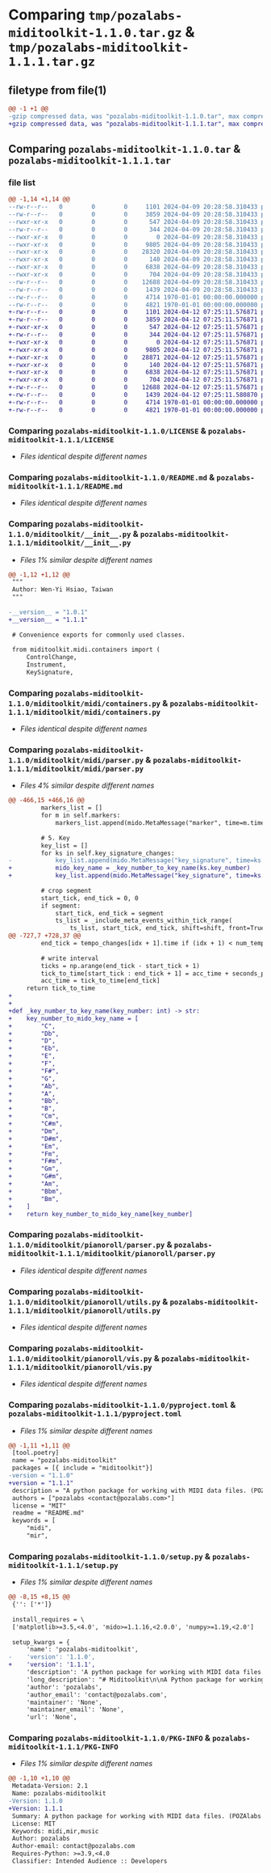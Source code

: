 # Comparing `tmp/pozalabs-miditoolkit-1.1.0.tar.gz` & `tmp/pozalabs-miditoolkit-1.1.1.tar.gz`

## filetype from file(1)

```diff
@@ -1 +1 @@
-gzip compressed data, was "pozalabs-miditoolkit-1.1.0.tar", max compression
+gzip compressed data, was "pozalabs-miditoolkit-1.1.1.tar", max compression
```

## Comparing `pozalabs-miditoolkit-1.1.0.tar` & `pozalabs-miditoolkit-1.1.1.tar`

### file list

```diff
@@ -1,14 +1,14 @@
--rw-r--r--   0        0        0     1101 2024-04-09 20:28:58.310433 pozalabs-miditoolkit-1.1.0/LICENSE
--rw-r--r--   0        0        0     3859 2024-04-09 20:28:58.310433 pozalabs-miditoolkit-1.1.0/README.md
--rwxr-xr-x   0        0        0      547 2024-04-09 20:28:58.310433 pozalabs-miditoolkit-1.1.0/miditoolkit/__init__.py
--rw-r--r--   0        0        0      344 2024-04-09 20:28:58.310433 pozalabs-miditoolkit-1.1.0/miditoolkit/constants.py
--rwxr-xr-x   0        0        0        0 2024-04-09 20:28:58.310433 pozalabs-miditoolkit-1.1.0/miditoolkit/midi/__init__.py
--rwxr-xr-x   0        0        0     9805 2024-04-09 20:28:58.310433 pozalabs-miditoolkit-1.1.0/miditoolkit/midi/containers.py
--rwxr-xr-x   0        0        0    28320 2024-04-09 20:28:58.310433 pozalabs-miditoolkit-1.1.0/miditoolkit/midi/parser.py
--rwxr-xr-x   0        0        0      140 2024-04-09 20:28:58.310433 pozalabs-miditoolkit-1.1.0/miditoolkit/pianoroll/__init__.py
--rwxr-xr-x   0        0        0     6838 2024-04-09 20:28:58.310433 pozalabs-miditoolkit-1.1.0/miditoolkit/pianoroll/parser.py
--rwxr-xr-x   0        0        0      704 2024-04-09 20:28:58.310433 pozalabs-miditoolkit-1.1.0/miditoolkit/pianoroll/utils.py
--rw-r--r--   0        0        0    12688 2024-04-09 20:28:58.310433 pozalabs-miditoolkit-1.1.0/miditoolkit/pianoroll/vis.py
--rw-r--r--   0        0        0     1439 2024-04-09 20:28:58.310433 pozalabs-miditoolkit-1.1.0/pyproject.toml
--rw-r--r--   0        0        0     4714 1970-01-01 00:00:00.000000 pozalabs-miditoolkit-1.1.0/setup.py
--rw-r--r--   0        0        0     4821 1970-01-01 00:00:00.000000 pozalabs-miditoolkit-1.1.0/PKG-INFO
+-rw-r--r--   0        0        0     1101 2024-04-12 07:25:11.576871 pozalabs-miditoolkit-1.1.1/LICENSE
+-rw-r--r--   0        0        0     3859 2024-04-12 07:25:11.576871 pozalabs-miditoolkit-1.1.1/README.md
+-rwxr-xr-x   0        0        0      547 2024-04-12 07:25:11.576871 pozalabs-miditoolkit-1.1.1/miditoolkit/__init__.py
+-rw-r--r--   0        0        0      344 2024-04-12 07:25:11.576871 pozalabs-miditoolkit-1.1.1/miditoolkit/constants.py
+-rwxr-xr-x   0        0        0        0 2024-04-12 07:25:11.576871 pozalabs-miditoolkit-1.1.1/miditoolkit/midi/__init__.py
+-rwxr-xr-x   0        0        0     9805 2024-04-12 07:25:11.576871 pozalabs-miditoolkit-1.1.1/miditoolkit/midi/containers.py
+-rwxr-xr-x   0        0        0    28871 2024-04-12 07:25:11.576871 pozalabs-miditoolkit-1.1.1/miditoolkit/midi/parser.py
+-rwxr-xr-x   0        0        0      140 2024-04-12 07:25:11.576871 pozalabs-miditoolkit-1.1.1/miditoolkit/pianoroll/__init__.py
+-rwxr-xr-x   0        0        0     6838 2024-04-12 07:25:11.576871 pozalabs-miditoolkit-1.1.1/miditoolkit/pianoroll/parser.py
+-rwxr-xr-x   0        0        0      704 2024-04-12 07:25:11.576871 pozalabs-miditoolkit-1.1.1/miditoolkit/pianoroll/utils.py
+-rw-r--r--   0        0        0    12688 2024-04-12 07:25:11.576871 pozalabs-miditoolkit-1.1.1/miditoolkit/pianoroll/vis.py
+-rw-r--r--   0        0        0     1439 2024-04-12 07:25:11.580870 pozalabs-miditoolkit-1.1.1/pyproject.toml
+-rw-r--r--   0        0        0     4714 1970-01-01 00:00:00.000000 pozalabs-miditoolkit-1.1.1/setup.py
+-rw-r--r--   0        0        0     4821 1970-01-01 00:00:00.000000 pozalabs-miditoolkit-1.1.1/PKG-INFO
```

### Comparing `pozalabs-miditoolkit-1.1.0/LICENSE` & `pozalabs-miditoolkit-1.1.1/LICENSE`

 * *Files identical despite different names*

### Comparing `pozalabs-miditoolkit-1.1.0/README.md` & `pozalabs-miditoolkit-1.1.1/README.md`

 * *Files identical despite different names*

### Comparing `pozalabs-miditoolkit-1.1.0/miditoolkit/__init__.py` & `pozalabs-miditoolkit-1.1.1/miditoolkit/__init__.py`

 * *Files 1% similar despite different names*

```diff
@@ -1,12 +1,12 @@
 """
 Author: Wen-Yi Hsiao, Taiwan
 """
 
-__version__ = "1.0.1"
+__version__ = "1.1.1"
 
 # Convenience exports for commonly used classes.
 
 from miditoolkit.midi.containers import (
     ControlChange,
     Instrument,
     KeySignature,
```

### Comparing `pozalabs-miditoolkit-1.1.0/miditoolkit/midi/containers.py` & `pozalabs-miditoolkit-1.1.1/miditoolkit/midi/containers.py`

 * *Files identical despite different names*

### Comparing `pozalabs-miditoolkit-1.1.0/miditoolkit/midi/parser.py` & `pozalabs-miditoolkit-1.1.1/miditoolkit/midi/parser.py`

 * *Files 4% similar despite different names*

```diff
@@ -466,15 +466,16 @@
         markers_list = []
         for m in self.markers:
             markers_list.append(mido.MetaMessage("marker", time=m.time, text=m.text))
 
         # 5. Key
         key_list = []
         for ks in self.key_signature_changes:
-            key_list.append(mido.MetaMessage("key_signature", time=ks.time, key=ks.key_name))
+            mido_key_name = _key_number_to_key_name(ks.key_number)
+            key_list.append(mido.MetaMessage("key_signature", time=ks.time, key=mido_key_name))
 
         # crop segment
         start_tick, end_tick = 0, 0
         if segment:
             start_tick, end_tick = segment
             ts_list = _include_meta_events_within_tick_range(
                 ts_list, start_tick, end_tick, shift=shift, front=True
@@ -727,7 +728,37 @@
         end_tick = tempo_changes[idx + 1].time if (idx + 1) < num_tempi else max_tick
 
         # write interval
         ticks = np.arange(end_tick - start_tick + 1)
         tick_to_time[start_tick : end_tick + 1] = acc_time + seconds_per_tick * ticks
         acc_time = tick_to_time[end_tick]
     return tick_to_time
+
+
+def _key_number_to_key_name(key_number: int) -> str:
+    key_number_to_mido_key_name = [
+        "C",
+        "Db",
+        "D",
+        "Eb",
+        "E",
+        "F",
+        "F#",
+        "G",
+        "Ab",
+        "A",
+        "Bb",
+        "B",
+        "Cm",
+        "C#m",
+        "Dm",
+        "D#m",
+        "Em",
+        "Fm",
+        "F#m",
+        "Gm",
+        "G#m",
+        "Am",
+        "Bbm",
+        "Bm",
+    ]
+    return key_number_to_mido_key_name[key_number]
```

### Comparing `pozalabs-miditoolkit-1.1.0/miditoolkit/pianoroll/parser.py` & `pozalabs-miditoolkit-1.1.1/miditoolkit/pianoroll/parser.py`

 * *Files identical despite different names*

### Comparing `pozalabs-miditoolkit-1.1.0/miditoolkit/pianoroll/utils.py` & `pozalabs-miditoolkit-1.1.1/miditoolkit/pianoroll/utils.py`

 * *Files identical despite different names*

### Comparing `pozalabs-miditoolkit-1.1.0/miditoolkit/pianoroll/vis.py` & `pozalabs-miditoolkit-1.1.1/miditoolkit/pianoroll/vis.py`

 * *Files identical despite different names*

### Comparing `pozalabs-miditoolkit-1.1.0/pyproject.toml` & `pozalabs-miditoolkit-1.1.1/pyproject.toml`

 * *Files 1% similar despite different names*

```diff
@@ -1,11 +1,11 @@
 [tool.poetry]
 name = "pozalabs-miditoolkit"
 packages = [{ include = "miditoolkit"}]
-version = "1.1.0"
+version = "1.1.1"
 description = "A python package for working with MIDI data files. (POZAlabs forked)"
 authors = ["pozalabs <contact@pozalabs.com>"]
 license = "MIT"
 readme = "README.md"
 keywords = [
     "midi",
     "mir",
```

### Comparing `pozalabs-miditoolkit-1.1.0/setup.py` & `pozalabs-miditoolkit-1.1.1/setup.py`

 * *Files 1% similar despite different names*

```diff
@@ -8,15 +8,15 @@
 {'': ['*']}
 
 install_requires = \
 ['matplotlib>=3.5,<4.0', 'mido>=1.1.16,<2.0.0', 'numpy>=1.19,<2.0']
 
 setup_kwargs = {
     'name': 'pozalabs-miditoolkit',
-    'version': '1.1.0',
+    'version': '1.1.1',
     'description': 'A python package for working with MIDI data files. (POZAlabs forked)',
     'long_description': "# Miditoolkit\n\nA Python package for working with MIDI files.\n\n[![PyPI version fury.io](https://badge.fury.io/py/miditoolkit.svg)](https://pypi.python.org/pypi/miditoolkit/)\n[![Python 3.7](https://img.shields.io/badge/python-3.7+-blue.svg)](https://www.python.org/downloads/release/)\n[![GitHub CI](https://github.com/YatingMusic/miditoolkit/actions/workflows/pytest.yml/badge.svg)](https://github.com/YatingMusic/miditoolkit/actions/workflows/pytest.yml)\n[![GitHub license](https://img.shields.io/github/license/YatingMusic/miditoolkit.svg)](https://github.com/YatingMusic/miditoolkit/blob/main/LICENSE)\n[![Downloads](https://static.pepy.tech/badge/miditoolkit)](https://pepy.tech/project/miditoolkit)\n[![Code style](https://img.shields.io/badge/code%20style-black-000000.svg)](https://github.com/psf/black)\n\nMiditoolkit works by loading/writing MIDIs with [mido](https://github.com/mido/mido) in a user-friendly way. It is inspired from [pretty_midi](https://github.com/craffel/pretty-midi), with similar usage and core features, but handles the MIDI events in native **[ticks](https://www.recordingblogs.com/wiki/midi-tick)** time unit instead of seconds. It also comes with a few optimizations and speed-ups, and can parse MIDI tracks into **piano-rolls** for computation or visualization purposes.\nIf you are working with seconds time units (for e.g. music transcription), you'll be likely better with pretty_midi. Otherwise, if you are working solely on MIDI and symbolic music, miditoolkit should provide slightly faster performances.\n\n## Main Features\n\n* MIDI\n    * Global\n        * ticks per beat\n        * tempo changes\n        * key signatures\n        * time signatures\n        * lyrics\n        * markers\n    * Instruments\n        * control changes\n        * pitch bend\n    * Editing\n        * chunk/cropping\n    * IO\n        * BytesIO\n* Piano-rolls\n    * Tools\n        * notes to piano-rolls\n        * piano-rolls to notes\n        * chromagram\n    * Visualization\n* External Library\n   * [structure analysis](https://github.com/wayne391/sf_segmenter)\n\n## TODO\n\n* better documentation;\n* finish the code cleaning of the pianoroll methods (vis);\n* a way to switch the time in seconds across the whole MidiFile object;\n* cropping Control Changes and bars;\n* symbolic features\n* new structural analysis\n\n## Installation\n\nYou can install miditoolkit via [PYPI](https://pypi.org/project/miditoolkit/):\n\n```bash\npip install miditoolkit\n```\n\n... or directly from git if you want to get the latest features or fixes (only recommended if you need it):\n\n```bash\npip install git+https://github.com/YatingMusic/miditoolkit\n```\n\n## Example Usage\n\n```python\nfrom miditoolkit import MidiFile\nfrom miditoolkit.midi.utils import example_midi_file\n\npath_midi = example_midi_file()\nmidi_obj = MidiFile(path_midi)\n\nprint(midi_obj)\n```\n\nOutput:\n\n```\nticks per beat: 480\nmax tick: 72002\ntempo changes: 68\ntime sig: 2\nkey sig: 0\nmarkers: 71\nlyrics: False\ninstruments: 2\n```\n\nA. [Parse and create MIDI files](examples/parse_and_create_MIDI_files.ipynb)\nB. [Piano-roll Manipulation](examples/pinoroll_manipulation.ipynb)\n\n## Philosophy\n\n* [mido](https://github.com/mido/mido) processes MIDI files in the lower level such as messages and ports, and is the backend pretty_midi and miditoolkit;\n* [pretty_midi](https://github.com/craffel/pretty-midi) parses MIDI files and pianorolls in seconds time unit, plus has audio related features;\n* [pypianoroll](https://github.com/salu133445/pypianoroll) parses MIDI files into pianorolls in ticks time unit.\n\n**Miditoolkit** is designed for handling MIDI in **[ticks](https://www.recordingblogs.com/wiki/midi-tick)**, the native time unit of the MIDI protocol. We keep the midi parser as simple as possible, and offer several important functions to complete the versatility. For example, piano-rolls, tick-to-second, chromagram, etc.\n",
     'author': 'pozalabs',
     'author_email': 'contact@pozalabs.com',
     'maintainer': 'None',
     'maintainer_email': 'None',
     'url': 'None',
```

### Comparing `pozalabs-miditoolkit-1.1.0/PKG-INFO` & `pozalabs-miditoolkit-1.1.1/PKG-INFO`

 * *Files 1% similar despite different names*

```diff
@@ -1,10 +1,10 @@
 Metadata-Version: 2.1
 Name: pozalabs-miditoolkit
-Version: 1.1.0
+Version: 1.1.1
 Summary: A python package for working with MIDI data files. (POZAlabs forked)
 License: MIT
 Keywords: midi,mir,music
 Author: pozalabs
 Author-email: contact@pozalabs.com
 Requires-Python: >=3.9,<4.0
 Classifier: Intended Audience :: Developers
```

